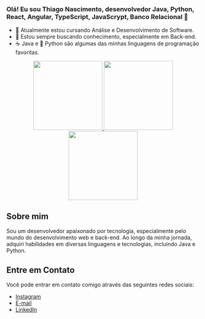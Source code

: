 ### Olá! Eu sou Thiago Nascimento, desenvolvedor Java, Python, React, Angular, TypeScript, JavaScrypt, Banco Relacional 👋

- 🔭 Atualmente estou cursando Análise e Desenvolvimento de Software.
- 🌱 Estou sempre buscando conhecimento, especialmente em Back-end.
- ☕ Java e 🐍 Python são algumas das minhas linguagens de programação favoritas.

<div align="center">
  <a href="https://github.com/nascimentotnp">
    <img loading="lazy" height="180em" src="https://github-readme-stats.vercel.app/api/top-langs/?username=nascimentotnp&layout=compact&langs_count=7&theme=dracula"/>
    <img loading="lazy" height="180em" src="https://github-readme-stats.vercel.app/api?username=nascimentotnp&show_icons=true&theme=cobalt&include_all_commits=true&count_private=true"/>
  </a>
  
  <a href="https://github.com/nascimentotnp">
    <img height="180em" src="https://github-readme-stats.vercel.app/api/top-langs/?username=nascimentotnp&layout=compact&langs_count=7&theme=cobalt"/>
  </a>
</div>

## Sobre mim

Sou um desenvolvedor apaixonado por tecnologia, especialmente pelo mundo do desenvolvimento web e back-end. Ao longo da minha jornada, adquiri habilidades em diversas linguagens e tecnologias, incluindo Java e Python.

## Entre em Contato

Você pode entrar em contato comigo através das seguintes redes sociais:

- [Instagram](https://instagram.com/euxiago)
- [E-mail](mailto:nascimentotnp@gmail.com)
- [LinkedIn](https://www.linkedin.com/in/nascimentotnp)
